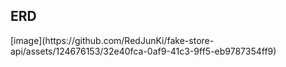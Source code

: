 <h2>ERD</h2>
<div>
  [image](https://github.com/RedJunKi/fake-store-api/assets/124676153/32e40fca-0af9-41c3-9ff5-eb9787354ff9)
</div>

